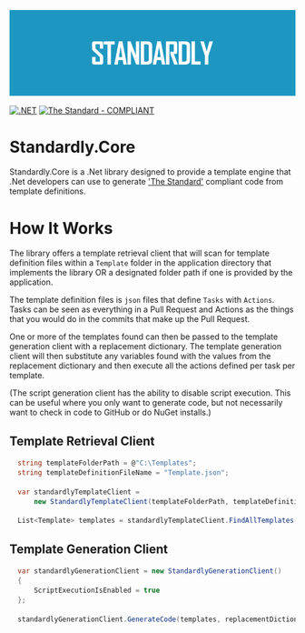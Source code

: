 <p align="center">
  <img src="https://github.com/cjdutoit/Standardly.Core/blob/main/Resources/Banner.png?raw=true">
</p>

[![.NET](https://github.com/cjdutoit/Standardly.Core/actions/workflows/build.yml/badge.svg)](https://github.com/cjdutoit/Standardly.Core/actions/workflows/build.yml)
[![The Standard - COMPLIANT](https://img.shields.io/badge/The_Standard-COMPLIANT-2ea44f)](https://github.com/hassanhabib/The-Standard)
# Standardly.Core
Standardly.Core is a .Net library designed to provide a template engine that .Net developers can use to generate ['The Standard'](https://github.com/hassanhabib/The-Standard) compliant code from template definitions.

# How It Works
The library offers a template retrieval client that will scan for template definition files within a `Template` folder in the application directory that implements the library OR a designated folder path if one is provided by the application.

The template definition files is `json` files that define `Tasks` with `Actions`. Tasks can be seen as everything in a Pull Request and Actions as the things that you would do in the commits that make up the Pull Request.

One or more of the templates found can then be passed to the template generation client with a replacement dictionary.  The template generation client will then substitute any variables found with the values from the replacement dictionary and then execute all the actions defined per task per template.  

(The script generation client has the ability to disable script execution. This can be useful where you only want to generate code, but not necessarily want to check in code to GitHub or do NuGet installs.) 

## Template Retrieval Client

```cs
  string templateFolderPath = @"C:\Templates";
  string templateDefinitionFileName = "Template.json";

  var standardlyTemplateClient =
      new StandardlyTemplateClient(templateFolderPath, templateDefinitionFileName);

  List<Template> templates = standardlyTemplateClient.FindAllTemplates();
```

## Template Generation Client
```cs
  var standardlyGenerationClient = new StandardlyGenerationClient()
  {
      ScriptExecutionIsEnabled = true
  };
  
  standardlyGenerationClient.GenerateCode(templates, replacementDictionary);
```
